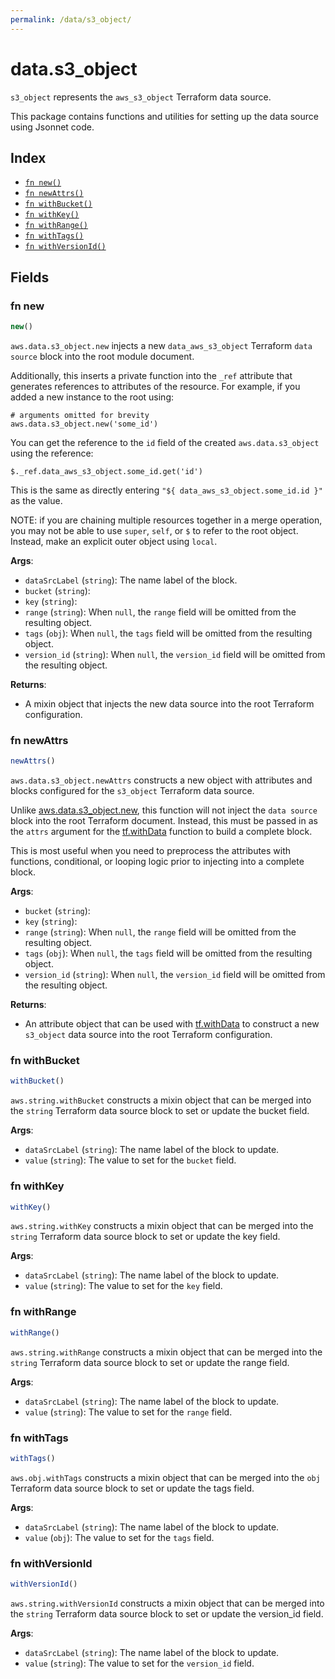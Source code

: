 ```yaml
---
permalink: /data/s3_object/
---
```


# data.s3_object

`s3_object` represents the `aws_s3_object` Terraform data source.



This package contains functions and utilities for setting up the data source using Jsonnet code.


## Index

* [`fn new()`](#fn-new)
* [`fn newAttrs()`](#fn-newattrs)
* [`fn withBucket()`](#fn-withbucket)
* [`fn withKey()`](#fn-withkey)
* [`fn withRange()`](#fn-withrange)
* [`fn withTags()`](#fn-withtags)
* [`fn withVersionId()`](#fn-withversionid)

## Fields

### fn new

```ts
new()
```


`aws.data.s3_object.new` injects a new `data_aws_s3_object` Terraform `data source`
block into the root module document.

Additionally, this inserts a private function into the `_ref` attribute that generates references to attributes of the
resource. For example, if you added a new instance to the root using:

    # arguments omitted for brevity
    aws.data.s3_object.new('some_id')

You can get the reference to the `id` field of the created `aws.data.s3_object` using the reference:

    $._ref.data_aws_s3_object.some_id.get('id')

This is the same as directly entering `"${ data_aws_s3_object.some_id.id }"` as the value.

NOTE: if you are chaining multiple resources together in a merge operation, you may not be able to use `super`, `self`,
or `$` to refer to the root object. Instead, make an explicit outer object using `local`.

**Args**:
  - `dataSrcLabel` (`string`): The name label of the block.
  - `bucket` (`string`): 
  - `key` (`string`): 
  - `range` (`string`):  When `null`, the `range` field will be omitted from the resulting object.
  - `tags` (`obj`):  When `null`, the `tags` field will be omitted from the resulting object.
  - `version_id` (`string`):  When `null`, the `version_id` field will be omitted from the resulting object.

**Returns**:
- A mixin object that injects the new data source into the root Terraform configuration.


### fn newAttrs

```ts
newAttrs()
```


`aws.data.s3_object.newAttrs` constructs a new object with attributes and blocks configured for the `s3_object`
Terraform data source.

Unlike [aws.data.s3_object.new](#fn-s3_objectnew), this function will not inject the `data source`
block into the root Terraform document. Instead, this must be passed in as the `attrs` argument for the
[tf.withData](https://github.com/tf-libsonnet/core/tree/main/docs#fn-withdata) function to build a complete block.

This is most useful when you need to preprocess the attributes with functions, conditional, or looping logic prior to
injecting into a complete block.

**Args**:
  - `bucket` (`string`): 
  - `key` (`string`): 
  - `range` (`string`):  When `null`, the `range` field will be omitted from the resulting object.
  - `tags` (`obj`):  When `null`, the `tags` field will be omitted from the resulting object.
  - `version_id` (`string`):  When `null`, the `version_id` field will be omitted from the resulting object.

**Returns**:
  - An attribute object that can be used with [tf.withData](https://github.com/tf-libsonnet/core/tree/main/docs#fn-withdata) to construct a new `s3_object` data source into the root Terraform configuration.


### fn withBucket

```ts
withBucket()
```

`aws.string.withBucket` constructs a mixin object that can be merged into the `string`
Terraform data source block to set or update the bucket field.



**Args**:
  - `dataSrcLabel` (`string`): The name label of the block to update.
  - `value` (`string`): The value to set for the `bucket` field.


### fn withKey

```ts
withKey()
```

`aws.string.withKey` constructs a mixin object that can be merged into the `string`
Terraform data source block to set or update the key field.



**Args**:
  - `dataSrcLabel` (`string`): The name label of the block to update.
  - `value` (`string`): The value to set for the `key` field.


### fn withRange

```ts
withRange()
```

`aws.string.withRange` constructs a mixin object that can be merged into the `string`
Terraform data source block to set or update the range field.



**Args**:
  - `dataSrcLabel` (`string`): The name label of the block to update.
  - `value` (`string`): The value to set for the `range` field.


### fn withTags

```ts
withTags()
```

`aws.obj.withTags` constructs a mixin object that can be merged into the `obj`
Terraform data source block to set or update the tags field.



**Args**:
  - `dataSrcLabel` (`string`): The name label of the block to update.
  - `value` (`obj`): The value to set for the `tags` field.


### fn withVersionId

```ts
withVersionId()
```

`aws.string.withVersionId` constructs a mixin object that can be merged into the `string`
Terraform data source block to set or update the version_id field.



**Args**:
  - `dataSrcLabel` (`string`): The name label of the block to update.
  - `value` (`string`): The value to set for the `version_id` field.
